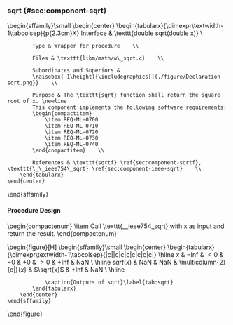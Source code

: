 ### sqrt {#sec:component-sqrt}

\begin{sffamily}\small
	\begin{center}
		\begin{tabularx}{\dimexpr\textwidth-1\tabcolsep}{p{2.3cm}X}
			Interface       & \texttt{double sqrt(double x)} \\ 
			
			Type & Wrapper for procedure    \\ 
			
			Files & \texttt{libm/math/w\_sqrt.c}    \\ 
			
			Subordinates and Superiors &
			\raisebox{-1\height}{\includegraphics[]{./figure/Declaration-sqrt.png}}    \\ 
			
			Purpose & The \texttt{sqrt} function shall return the square root of x. \newline
			This component implements the following software requirements:
			\begin{compactitem}
				\item REQ-ML-0700
				\item REQ-ML-0710
				\item REQ-ML-0720
				\item REQ-ML-0730
				\item REQ-ML-0740
			\end{compactitem}    \\ 
			
			References & \texttt{sqrtf} \ref{sec:component-sqrtf}, \texttt{\_\_ieee754\_sqrt} \ref{sec:component-ieee-sqrt}    \\ 
		\end{tabularx}
	\end{center}
\end{sffamily}

#### Procedure Design

\begin{compactenum}
	\item Call \texttt{\_\_ieee754\_sqrt} with x as input and return the result.
\end{compactenum}

\begin{figure}[H]
	\begin{sffamily}\small
		\begin{center}
			\begin{tabularx}{\dimexpr\textwidth-1\tabcolsep}{|c||c|c|c|c|c|c|c|}
				\hline
				$x$       & $-$Inf & $<0$ & $-0$ & $+0$              & $>0$       & $+$Inf & NaN \\ \hline
				$sqrt(x)$ & NaN    & NaN  & \multicolumn{2}{c|}{$x$} & $\sqrt{x}$ & $+$Inf & NaN \\ \hline
				
				\caption{Outputs of sqrt}\label{tab:sqrt}
			\end{tabularx}
		\end{center}
	\end{sffamily}
\end{figure}